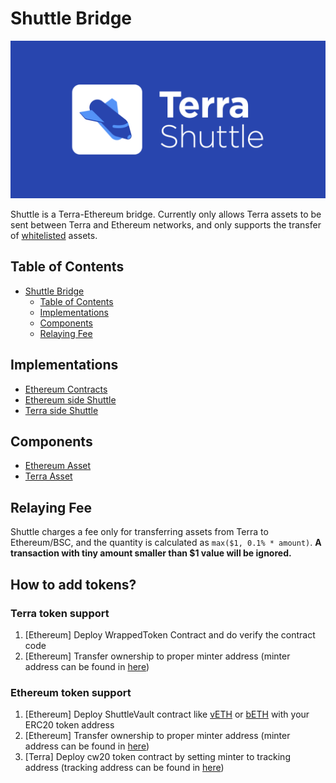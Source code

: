 # Shuttle Bridge

![Shuttle Banner](/resources/banner.png)

Shuttle is a Terra-Ethereum bridge. Currently only allows Terra assets to be sent between Terra and Ethereum networks, and only supports the transfer of [whitelisted](#erc20-contracts) assets.

## Table of Contents

- [Shuttle Bridge](#shuttle-bridge)
  - [Table of Contents](#table-of-contents)
  - [Implementations](#implementations)
  - [Components](#components)
  - [Relaying Fee](#relaying-fee)

## Implementations

- [Ethereum Contracts](./contracts)
- [Ethereum side Shuttle](./eth)
- [Terra side Shuttle](./terra)

## Components

- [Ethereum Asset](./ETH_ASSET.md)
- [Terra Asset](./TERRA_ASSET.md)

## Relaying Fee
Shuttle charges a fee only for transferring assets from Terra to Ethereum/BSC, and the quantity is calculated as `max($1, 0.1% * amount)`. **A transaction with tiny amount smaller than $1 value will be ignored.**

## How to add tokens?

### Terra token support
1. [Ethereum] Deploy WrappedToken Contract and do verify the contract code 
2. [Ethereum] Transfer ownership to proper minter address (minter address can be found in [here](TERRA_ASSET.md#erc20-contracts))

### Ethereum token support
1. [Ethereum] Deploy ShuttleVault contract like [vETH](contracts/vETH.sol) or [bETH](contracts/bETH.sol) with your ERC20 token address
2. [Ethereum] Transfer ownership to proper minter address (minter address can be found in [here](TERRA_ASSET.md#erc20-contracts))
3. [Terra] Deploy cw20 token contract by setting minter to tracking address (tracking address can be found in [here](TERRA_ASSET.md#terra--ethereum--bsc--hmy))
